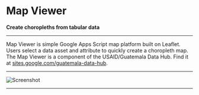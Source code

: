 # Map Viewer

**Create choropleths from tabular data**

---

Map Viewer is simple Google Apps Script map platform built on Leaflet.  Users select a data asset and attribute to quickly create a choropleth map. The Map Viewer is a component of the USAID/Guatemala Data Hub. Find it at [sites.google.com/guatemala-data-hub](https://sites.google.com/usaid.gov/guatemaladatahub/map-viewer).

---

![Screenshot](https://storage.googleapis.com/ei-dev-assets/assets/chrome_DW6GbdGqyH.gif)

---

